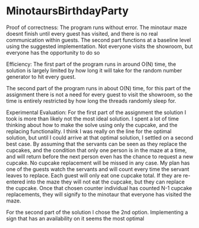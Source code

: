 # MinotaursBirthdayParty

Proof of correctness:
The program runs without error. The minotaur maze doesnt finish until every guest has visited, and there is no real communication within guests. The second part functions at a baseline level using the suggested implementation. Not everyone visits the showroom, but everyone has the opportunity to do so

Efficiency:
The first part of the program runs in around O(N) time, the solution is largely limited by how long it will take for the random number generator to hit every guest.

The second part of the program runs in about O(N) time, for this part of the assignment there is not a need for every guest to visit the showroom, so the time is entirely restricted by how long the threads randomly sleep for. 

Experimental Evaluation:
For the first part of the assignment the solution I took is more than likely not the most ideal solution. I spent a lot of time thinking about how to make the solve using only the cupcake, and the replacing functionality. I think I was really on the line for the optimal solution, but until I could arrive at that optimal solution, I settled on a second best case. By assuming that the servants can be seen as they replace the cupcakes, and the condition that only one person is in the maze at a time, and will return before the next person even has the chance to request a new cupcake. No cupcake replacement will be missed in any case. My plan has one of the guests watch the servants and will count every time the servant leaves to replace. Each guest will only eat one cupcake total. If they are re-entered into the maze they will not eat the cupcake, but they can replace the cupcake. Once that chosen counter individual has counted N-1 cupcake replacements, they will signify to the minotaur that everyone has visited the maze.

For the second part of the solution I chose the 2nd option. Implementing a sign that has an availability on it seems the most optimal 
